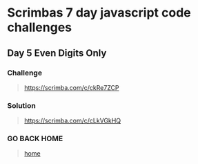 # Scrimbas 7 day javascript code challenges

## Day 5 Even Digits Only

### Challenge
> https://scrimba.com/c/ckRe7ZCP

### Solution
> https://scrimba.com/c/cLkVGkHQ

### GO BACK HOME
> [home](../readme.md)